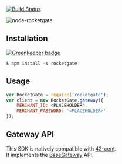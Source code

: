 [![Build Status](https://travis-ci.org/continuous-software/node-rocketgate.svg?branch=master)](https://travis-ci.org/continuous-software/node-rocketgate)

![node-rocketgate](http://rocketgate.com/images/logo_rocketgate.png)

## Installation ##

[![Greenkeeper badge](https://badges.greenkeeper.io/continuous-software/node-rocketgate.svg)](https://greenkeeper.io/)

    $ npm install -s rocketgate

## Usage

```javascript
var RocketGate = require('rocketgate');
var client = new RocketGate.gateway({
    MERCHANT_ID: <PLACEHOLDER>,
    MERCHANT_PASSWORD: '<PLACEHOLDER>'
});
```

## Gateway API

This SDK is natively compatible with [42-cent](https://github.com/continuous-software/42-cent).  
It implements the [BaseGateway](https://github.com/continuous-software/42-cent-base) API.
